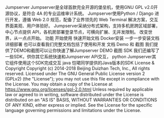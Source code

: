 Jumpserver Jumpserver是全球首款完全开源的堡垒机，使用GNU GPL v2.0开源协议，是符合 4A 的专业运维审计系统。 Jumpserver使用Python / Django 进行开发，遵循 Web 2.0 规范，配备了业界领先的 Web Terminal 解决方案，交互界面美观、用户体验好。 Jumpserver采纳分布式架构，支持多机房跨区域部署，中心节点提供 API，各机房部署登录节点，可横向扩展、无并发限制。 改变世界，从一点点开始。 功能 开始使用 快速开始文档 Docker安装 一步一步安装文档 详细部署 也可以查看我们完整文档包括了使用和开发 文档 Demo 和 截图 我们提供了DEMO和截图可以让你快速了解Jumpserver DEMO 截图 SDK 我们还编写了一些SDK，供你其它系统快速和Jumpserver APi交互， python Jumpserver其它组件使用这个SDK完成交互 java 恺珺同学提供的Java版本的SDK License & Copyright Copyright (c) 2014-2018 Beijing Duizhan Tech, Inc., All rights reserved. Licensed under The GNU General Public License version 2 (GPLv2) (the "License"); you may not use this file except in compliance with the License. You may obtain a copy of the License at https://www.gnu.org/licenses/gpl-2.0.html Unless required by applicable law or agreed to in writing, software distributed under the License is distributed on an "AS IS" BASIS, WITHOUT WARRANTIES OR CONDITIONS OF ANY KIND, either express or implied. See the License for the specific language governing permissions and limitations under the License.